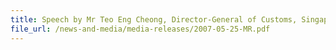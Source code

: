 ```yaml
---
title: Speech by Mr Teo Eng Cheong, Director-General of Customs, Singapore Customs at the Launch of Secure Trade Partnership on Friday 25 May 2007, 10.30 am at the Meritus Mandarin Hotel Singapore 
file_url: /news-and-media/media-releases/2007-05-25-MR.pdf
---
```

